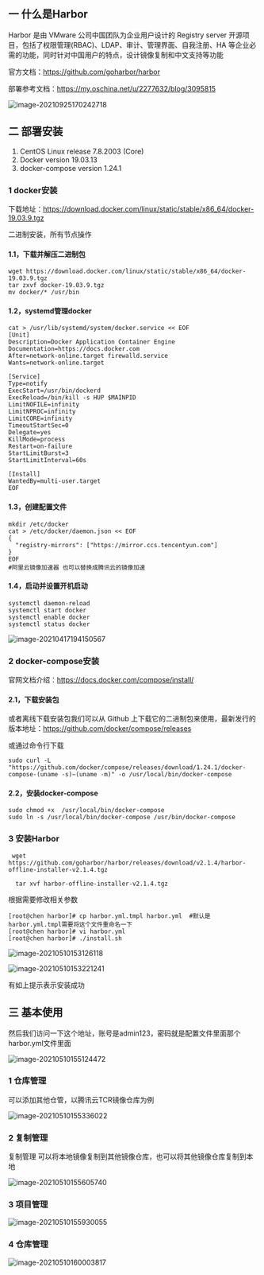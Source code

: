 ## 一  什么是Harbor

Harbor 是由 VMware 公司中国团队为企业用户设计的 Registry server 开源项目，包括了权限管理(RBAC)、LDAP、审计、管理界面、自我注册、HA 等企业必需的功能，同时针对中国用户的特点，设计镜像复制和中文支持等功能

官方文档：https://github.com/goharbor/harbor

部署参考文档：https://my.oschina.net/u/2277632/blog/3095815

![image-20210925170242718](../image/image-20210925170242718.png)

## 二  部署安装

1. CentOS Linux release 7.8.2003 (Core)
2. Docker version 19.03.13
3. docker-compose version 1.24.1

### 1 docker安装

下载地址：https://download.docker.com/linux/static/stable/x86_64/docker-19.03.9.tgz

二进制安装，所有节点操作

#### 1.1，下载并解压二进制包

```
wget https://download.docker.com/linux/static/stable/x86_64/docker-19.03.9.tgz
tar zxvf docker-19.03.9.tgz
mv docker/* /usr/bin
```

#### 1.2，systemd管理docker

```
cat > /usr/lib/systemd/system/docker.service << EOF
[Unit]
Description=Docker Application Container Engine
Documentation=https://docs.docker.com
After=network-online.target firewalld.service
Wants=network-online.target

[Service]
Type=notify
ExecStart=/usr/bin/dockerd
ExecReload=/bin/kill -s HUP $MAINPID
LimitNOFILE=infinity
LimitNPROC=infinity
LimitCORE=infinity
TimeoutStartSec=0
Delegate=yes
KillMode=process
Restart=on-failure
StartLimitBurst=3
StartLimitInterval=60s

[Install]
WantedBy=multi-user.target
EOF

```

#### 1.3，创建配置文件

```
mkdir /etc/docker
cat > /etc/docker/daemon.json << EOF
{
  "registry-mirrors": ["https://mirror.ccs.tencentyun.com"]
}
EOF
#阿里云镜像加速器 也可以替换成腾讯云的镜像加速

```

#### 1.4，启动并设置开机启动

```
systemctl daemon-reload
systemctl start docker
systemctl enable docker
systemctl status docker

```

![image-20210417194150567](../image/image-20210417194150567.png)



### 2 docker-compose安装

官网文档介绍：https://docs.docker.com/compose/install/

#### 2.1，下载安装包

或者离线下载安装包我们可以从 Github 上下载它的二进制包来使用，最新发行的版本地址：https://github.com/docker/compose/releases

或通过命令行下载

```
sudo curl -L "https://github.com/docker/compose/releases/download/1.24.1/docker-compose-(uname -s)−(uname -m)" -o /usr/local/bin/docker-compose
```

#### 2.2，安装docker-compose

```
sudo chmod +x  /usr/local/bin/docker-compose
sudo ln -s /usr/local/bin/docker-compose /usr/bin/docker-compose
```



### 3 安装Harbor

```
 wget https://github.com/goharbor/harbor/releases/download/v2.1.4/harbor-offline-installer-v2.1.4.tgz

  tar xvf harbor-offline-installer-v2.1.4.tgz
```

根据需要修改相关参数

```
[root@chen harbor]# cp harbor.yml.tmpl harbor.yml  #默认是harbor.yml.tmpl需要将这个文件重命名一下
[root@chen harbor]# vi harbor.yml
[root@chen harbor]# ./install.sh 
```

  ![image-20210510153126118](../image/image-20210510153126118.png)

![image-20210510153221241](../image/image-20210510153221241.png)

有如上提示表示安装成功

## 三  基本使用

 然后我们访问一下这个地址，账号是admin123，密码就是配置文件里面那个harbor.yml文件里面

![image-20210510155124472](../image/image-20210510155124472.png)

### 1 仓库管理

可以添加其他仓管，以腾讯云TCR镜像仓库为例

![image-20210510155336022](../image/image-20210510155336022.png)

### 2  复制管理

复制管理 可以将本地镜像复制到其他镜像仓库，也可以将其他镜像仓库复制到本地

![image-20210510155605740](../image/image-20210510155605740.png)

### 3 项目管理

![image-20210510155930055](../image/image-20210510155930055.png)

### 4 仓库管理

![image-20210510160003817](../image/image-20210510160003817.png)

### 